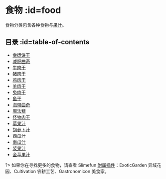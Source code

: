 # 食物 :id=food

食物分类包含各种食物与[果汁](/Juices)。

## 目录 :id=table-of-contents

* [幸运饼干](/Fortune-Cookie)
* [减肥曲奇](/Diet-Cookie)
* [牛肉干](/Meat-Jerky)
* [猪肉干](/Meat-Jerky)
* [鸡肉干](/Meat-Jerky)
* [羊肉干](/Meat-Jerky)
* [兔肉干](/Meat-Jerky)
* [鱼干](/Meat-Jerky)
* [海带曲奇](/Kelp-Cookie)
* [魔法糖](/Magic-Sugar)
* [怪物肉干](/Monster-Jerky)
* [苹果汁](/Juices)
* [胡萝卜汁](/Juices)
* [西瓜汁](/Juices)
* [南瓜汁](/Juices)
* [浆果汁](/Juices)
* [金苹果汁](/Juices)

?> 如果你在寻找更多的食物，请查看 Slimefun [附属插件](/Addons)：ExoticGarden 异域花园、Cultivation 农耕工艺、Gastronomicon 美食家。
